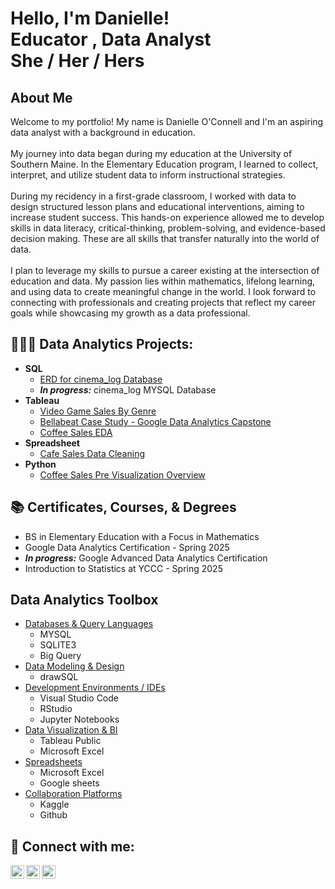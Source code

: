 <h1>Hello, I'm Danielle! <br/><a >Educator </a>, <a >Data Analyst </a> <br/<a > She / Her / Hers</a>

<h2>About Me</h2>

Welcome to my portfolio! My name is Danielle O'Connell and I'm an aspiring data analyst with a background in education. <br/>
<br/>
My journey into data began during my education at the University of Southern Maine. In the Elementary Education program, I learned to collect, interpret, and utilize student data to inform instructional strategies. <br/>
<br/>
During my recidency in a first-grade classroom, I worked with data to design structured lesson plans and educational interventions, aiming to increase student success. This hands-on experience allowed me to develop skills in data literacy, critical-thinking, problem-solving, and evidence-based decision making. These are all skills that transfer naturally into the world of data.<br/>
<br/>
I plan to leverage my skills to pursue a career existing at the intersection of education and data. My passion lies within mathematics, lifelong learning, and using data to create meaningful change in the world. I look forward to connecting with professionals and creating projects that reflect my career goals while showcasing my growth as a data professional.


<h2>👩🏻‍💻 Data Analytics Projects:</h2>

- <b>SQL</b>
  - [ERD for cinema_log Database](https://drawsql.app/teams/none-2722/diagrams/movies/embed)
  - ***In progress:*** cinema_log MYSQL Database 
- <b>Tableau</b>
  - [Video Game Sales By Genre](https://public.tableau.com/views/VideoGameSalesByGenre_17467355741110/Dashboard1?:language=en-US&:sid=&:redirect=auth&:display_count=n&:origin=viz_share_link)
  - [Bellabeat Case Study - Google Data Analytics Capstone](https://public.tableau.com/views/BellabeatCaseStudy_17481137267880/Title?:language=en-US&:sid=&:redirect=auth&:display_count=n&:origin=viz_share_link)
  - [Coffee Sales EDA](https://public.tableau.com/views/CoffeeSalesEDA/Dashboard1?:language=en-US&:sid=&:redirect=auth&:display_count=n&:origin=viz_share_link)
- <b>Spreadsheet</b> 
  - [Cafe Sales Data Cleaning](https://mainecc-my.sharepoint.com/:x:/r/personal/danielle_oconnell_mainecc_edu/Documents/Cafe%20Sales%20Data.xlsx?d=wf6cbb49a297f461db86d449ed2562b1a&csf=1&web=1&e=JiYA4z)
- <b>Python</b>
  - [Coffee Sales Pre Visualization Overview](https://www.kaggle.com/code/danielleoconnell/brief-coffee-sales-eda)

<h2>📚 Certificates, Courses, & Degrees </h2>

- BS in Elementary Education with a Focus in Mathematics 
- Google Data Analytics Certification - Spring 2025
- ***In progress:*** Google Advanced Data Analytics Certification
-  Introduction to Statistics at YCCC - Spring 2025

<h2>Data Analytics Toolbox</h2>

- <ins>Databases & Query Languages</ins>
  - MYSQL
  - SQLITE3
  - Big Query
- <ins>Data Modeling & Design </ins>
  - drawSQL
- <ins>Development Environments / IDEs</ins>
  - Visual Studio Code
  - RStudio
  - Jupyter Notebooks
- <ins>Data Visualization & BI</ins>
  - Tableau Public
  - Microsoft Excel
- <ins>Spreadsheets</ins>
  - Microsoft Excel
  - Google sheets
- <ins>Collaboration Platforms</ins>
  - Kaggle
  - Github 


<h2> 🤳 Connect with me:</h2>

[<img align="left" alt="DanielleOConnell | Gmail" width="22px" src="https://mailmeteor.com/logos/assets/PNG/Gmail_Logo_256px.png" />][Gmail]
[<img align="left" alt="DanielleOConnell | LinkedIn" width="22px" src="https://cdn.jsdelivr.net/npm/simple-icons@v3/icons/linkedin.svg" />][linkedin]
[<img align="left" alt="DanielleOConnell | Kaggle" width="22px" src="https://cdn4.iconfinder.com/data/icons/logos-and-brands/512/189_Kaggle_logo_logos-1024.png" />][Kaggle]

[Gmail]: mailto:danielle.oconnell11@gmail.com
[linkedin]: https://www.linkedin.com/in/danielle-o-connell-9469b235a
[kaggle]: https://www.kaggle.com/danielleoconnell
